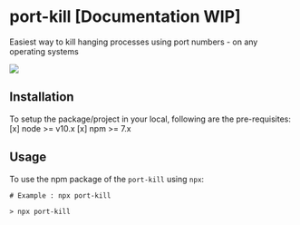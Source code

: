 # port-kill [Documentation WIP]


Easiest way to kill hanging processes using port numbers - on any operating systems

<image src="./assets/cover.jpg"/>

## Installation

To setup the package/project in your local, following are the pre-requisites:
    [x] node >= v10.x
    [x] npm >= 7.x

## Usage

To use the npm package of the `port-kill` using `npx`:

```
# Example : npx port-kill

> npx port-kill
```